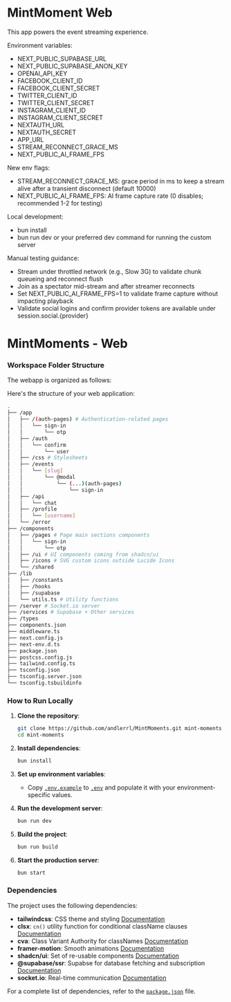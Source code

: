 # MintMoment Web

This app powers the event streaming experience.

Environment variables:
- NEXT_PUBLIC_SUPABASE_URL
- NEXT_PUBLIC_SUPABASE_ANON_KEY
- OPENAI_API_KEY
- FACEBOOK_CLIENT_ID
- FACEBOOK_CLIENT_SECRET
- TWITTER_CLIENT_ID
- TWITTER_CLIENT_SECRET
- INSTAGRAM_CLIENT_ID
- INSTAGRAM_CLIENT_SECRET
- NEXTAUTH_URL
- NEXTAUTH_SECRET
- APP_URL
- STREAM_RECONNECT_GRACE_MS
- NEXT_PUBLIC_AI_FRAME_FPS

New env flags:
- STREAM_RECONNECT_GRACE_MS: grace period in ms to keep a stream alive after a transient disconnect (default 10000)
- NEXT_PUBLIC_AI_FRAME_FPS: AI frame capture rate (0 disables; recommended 1-2 for testing)

Local development:
- bun install
- bun run dev or your preferred dev command for running the custom server

Manual testing guidance:
- Stream under throttled network (e.g., Slow 3G) to validate chunk queueing and reconnect flush
- Join as a spectator mid-stream and after streamer reconnects
- Set NEXT_PUBLIC_AI_FRAME_FPS=1 to validate frame capture without impacting playback
- Validate social logins and confirm provider tokens are available under session.social.{provider}

# MintMoments - Web

### Workspace Folder Structure

The webapp is organized as follows:

Here's the structure of your web application:

```bash
.
├── /app
│   ├── /(auth-pages) # Authentication-related pages
│   │   └── sign-in
│   │       └── otp
│   ├── /auth
│   │   └── confirm
│   │       └── user
│   ├── /css # Stylesheets
│   ├── /events
│   │   └── [slug]
│   │       └── @modal
│   │           └── (...)(auth-pages)
│   │               └── sign-in
│   ├── /api
│   │   └── chat
│   ├── /profile
│   │   └── [username]
│   └── /error
├── /components
│   ├── /pages # Page main sections components
│   │   └── sign-in
│   │       └── otp
│   ├── /ui # UI components coming from shadcn/ui
│   ├── /icons # SVG custom icons outside Lucide Icons
│   └── /shared
├── /lib
│   ├── /constants
│   ├── /hooks
│   ├── /supabase
│   └── utils.ts # Utility functions
├── /server # Socket.io server
├── /services # Supabase + Other services
├── /types
├── components.json
├── middleware.ts
├── next.config.js
├── next-env.d.ts
├── package.json
├── postcss.config.js
├── tailwind.config.ts
├── tsconfig.json
├── tsconfig.server.json
└── tsconfig.tsbuildinfo
```

### How to Run Locally

1. **Clone the repository**:

   ```sh
   git clone https://github.com/andlerrl/MintMoments.git mint-moments
   cd mint-moments
   ```

2. **Install dependencies**:

   ```sh
   bun install
   ```

3. **Set up environment variables**:

   - Copy [`.env.example`](/.env.example) to [`.env`](./.env) and populate it with your environment-specific values.

4. **Run the development server**:

   ```sh
   bun run dev
   ```

5. **Build the project**:

   ```sh
   bun run build
   ```

6. **Start the production server**:

   ```sh
   bun start
   ```

### Dependencies

The project uses the following dependencies:

- **tailwindcss**: CSS theme and styling [Documentation](https://tailwindcss.com/docs)
- **clsx**: `cn()` utility function for conditional className clauses [Documentation](https://github.com/lukeed/clsx)
- **cva**: Class Variant Authority for classNames [Documentation](https://cva.style/docs)
- **framer-motion**: Smooth animations [Documentation](https://www.framer.com/api/motion/)
- **shadcn/ui**: Set of re-usable components [Documentation](https://shadcn.com/docs)
- **@supabase/ssr**: Supabse for database fetching and subscription [Documentation](https://supabase.com/docs/guides/auth/server-side/nextjs)
- **socket.io**: Real-time communication [Documentation](https://socket.io/docs/v4)

For a complete list of dependencies, refer to the [`package.json`](./apps/web/package.json") file.
